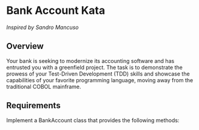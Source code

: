 # Bank Account Kata

_Inspired by Sandro Mancuso_

## Overview

Your bank is seeking to modernize its accounting software and has entrusted you with a greenfield project. The task is to demonstrate the prowess of your Test-Driven Development (TDD) skills and showcase the capabilities of your favorite programming language, moving away from the traditional COBOL mainframe.

## Requirements

Implement a BankAccount class that provides the following methods:
